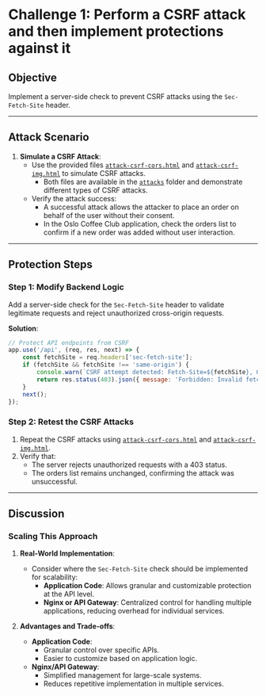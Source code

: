 # Challenge 1: Perform a CSRF attack and then implement protections against it

## Objective
Implement a server-side check to prevent CSRF attacks using the `Sec-Fetch-Site` header.

---

## Attack Scenario

1. **Simulate a CSRF Attack**:
   - Use the provided files [`attack-csrf-cors.html`](./attacks/attack-csrf-cors.html) and [`attack-csrf-img.html`](./attacks/attack-csrf-img.html) to simulate CSRF attacks.
     - Both files are available in the [`attacks`](./attacks/)  folder and demonstrate different types of CSRF attacks.
   - Verify the attack success:
     - A successful attack allows the attacker to place an order on behalf of the user without their consent.
     - In the Oslo Coffee Club application, check the orders list to confirm if a new order was added without user interaction.

---

## Protection Steps

### Step 1: Modify Backend Logic

Add a server-side check for the `Sec-Fetch-Site` header to validate legitimate requests and reject unauthorized cross-origin requests.

**Solution**:
```javascript
// Protect API endpoints from CSRF
app.use('/api', (req, res, next) => {
    const fetchSite = req.headers['sec-fetch-site'];
    if (fetchSite && fetchSite !== 'same-origin') {
        console.warn(`CSRF attempt detected: Fetch-Site=${fetchSite}, Origin=${req.headers.origin || 'Unknown'}, IP=${req.ip}`);
        return res.status(403).json({ message: 'Forbidden: Invalid fetch origin!' });
    }
    next();
});
```

### Step 2: Retest the CSRF Attacks

1. Repeat the CSRF attacks using [`attack-csrf-cors.html`](./attacks/attack-csrf-cors.html) and [`attack-csrf-img.html`](./attacks/attack-csrf-img.html).
2. Verify that:
   - The server rejects unauthorized requests with a 403 status.
   - The orders list remains unchanged, confirming the attack was unsuccessful.

---

## Discussion

### Scaling This Approach
1. **Real-World Implementation**:
   - Consider where the `Sec-Fetch-Site` check should be implemented for scalability:
     - **Application Code**: Allows granular and customizable protection at the API level.
     - **Nginx or API Gateway**: Centralized control for handling multiple applications, reducing overhead for individual services.

2. **Advantages and Trade-offs**:
   - **Application Code**:
     - Granular control over specific APIs.
     - Easier to customize based on application logic.
   - **Nginx/API Gateway**:
     - Simplified management for large-scale systems.
     - Reduces repetitive implementation in multiple services.

